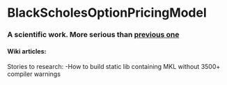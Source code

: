 # BlackScholesOptionPricingModel
### A scientific work. More serious than [previous one](https://github.com/xnd-r/european_option)

#### Wiki articles:

Stories to research:
	-How to build static lib containing MKL without 3500+ compiler warnings 
